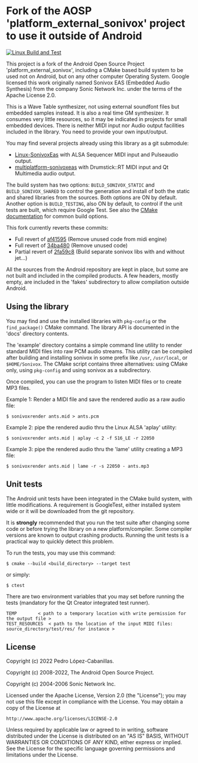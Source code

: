 # Fork of the AOSP 'platform_external_sonivox' project to use it outside of Android 

[![Linux Build and Test](https://github.com/pedrolcl/sonivox/actions/workflows/cmake.yml/badge.svg)](https://github.com/pedrolcl/sonivox/actions/workflows/cmake.yml)

This project is a fork of the Android Open Source Project 'platform_external_sonivox', including a CMake based build system to be used not on Android, but on any other computer Operating System.
Google licensed this work originally named Sonivox EAS (Embedded Audio Synthesis) from the company Sonic Network Inc. under the terms of the Apache License 2.0.

This is a Wave Table synthesizer, not using external soundfont files but embedded samples instead. It is also a real time GM synthesizer. It consumes very little resources, so it may be indicated in projects for small embedded devices.
There is neither MIDI input nor Audio output facilities included in the library. You need to provide your own input/output.

You may find several projects already using this library as a git submodule:

* [Linux-SonivoxEas](https://github.com/pedrolcl/Linux-SonivoxEas) with ALSA Sequencer MIDI input and Pulseaudio output.
* [multiplatform-sonivoxeas](https://github.com/pedrolcl/multiplatform-sonivoxeas) with Drumstick::RT MIDI input and Qt Multimedia audio output.

The build system has two options: `BUILD_SONIVOX_STATIC` and `BUILD_SONIVOX_SHARED` to control the generation and install of both the static and shared libraries from the sources. Both options are ON by default.
Another option is `BUILD_TESTING`, also ON by default, to control if the unit tests are built, which require Google Test.
See also the [CMake documentation](https://cmake.org/cmake/help/latest/index.html) for common build options.

This fork currently reverts these commits:

* Full revert of [af41595](https://github.com/pedrolcl/platform_external_sonivox/commit/af41595537b044618234fe7dd9ebfcc652de1576) (Remove unused code from midi engine)
* Full revert of [34ba480](https://github.com/pedrolcl/platform_external_sonivox/commit/34ba4804f643549b8ac74e5f56bfe64db3234447) (Remove unused code)
* Partial revert of [2fa59c8](https://github.com/pedrolcl/platform_external_sonivox/commit/2fa59c8c6851b453271f33f254c7549fa79d07fb) (Build separate sonivox libs with and without jet...)

All the sources from the Android repository are kept in place, but some are not built and included in the compiled products. A few headers, mostly empty, are included in the 'fakes' subdirectory to allow compilation outside Android.

## Using the library

You may find and use the installed libraries with `pkg-config` or the `find_package()` CMake command. The library API is documented in the 'docs' directory contents.

The 'example' directory contains a simple command line utility to render standard MIDI files into raw PCM audio streams. This utility can be compiled after building and installing sonivox in some prefix like `/usr`, `/usr/local`, or `$HOME/Sonivox`.
The CMake script contains three alternatives: using CMake only, using `pkg-config` and using sonivox as a subdirectory.

Once compiled, you can use the program to listen MIDI files or to create MP3 files.

Example 1: Render a MIDI file and save the rendered audio as a raw audio file:

    $ sonivoxrender ants.mid > ants.pcm

Example 2: pipe the rendered audio thru the Linux ALSA 'aplay' utility:

    $ sonivoxrender ants.mid | aplay -c 2 -f S16_LE -r 22050

Example 3: pipe the rendered audio thru the 'lame' utility creating a MP3 file:

    $ sonivoxrender ants.mid | lame -r -s 22050 - ants.mp3

## Unit tests

The Android unit tests have been integrated in the CMake build system, with little modifications. A requirement is GoogleTest, either installed system wide or it will be downloaded from the git repository. 

It is **strongly** recommended that you run the test suite after changing some code or before trying the library on a new platform/compiler. Some compiler versions are known to output crashing products. Running the unit tests is a practical way to quickly detect this problem.

To run the tests, you may use this command:

	$ cmake --build <build_directory> --target test
        
or simply:

	$ ctest

There are two environment variables that you may set before running the tests (mandatory for the Qt Creator integrated test runner).

	TEMP		< path to a temporary location with write permission for the output file >
	TEST_RESOURCES	< path to the location of the input MIDI files: source_directory/test/res/ for instance >

## License

Copyright (c) 2022 Pedro López-Cabanillas.

Copyright (c) 2008-2022, The Android Open Source Project.

Copyright (c) 2004-2006 Sonic Network Inc.

Licensed under the Apache License, Version 2.0 (the "License");
you may not use this file except in compliance with the License.
You may obtain a copy of the License at

    http://www.apache.org/licenses/LICENSE-2.0

Unless required by applicable law or agreed to in writing, software
distributed under the License is distributed on an "AS IS" BASIS,
WITHOUT WARRANTIES OR CONDITIONS OF ANY KIND, either express or implied.
See the License for the specific language governing permissions and
limitations under the License.

